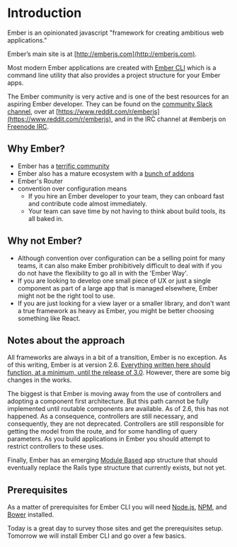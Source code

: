 # Introduction

Ember is an opinionated javascript "framework for creating ambitious web applications."

Ember’s main site is at [http://emberjs.com](http://emberjs.com).

Most modern Ember applications are created with [Ember CLI](https://ember-cli.com) which is a command line utility that also provides a project structure for your Ember apps.

The Ember community is very active and is one of the best resources for an aspiring Ember developer. They can be found on the [community Slack channel](https://ember-community-slackin.herokuapp.com/), over at [https://www.reddit.com/r/emberjs](https://www.reddit.com/r/emberjs), and in the IRC channel at #emberjs on [Freenode IRC](https://webchat.freenode.net).

## Why Ember?

* Ember has a [terrific community](https://ember-community-slackin.herokuapp.com/)
* Ember also has a mature ecosystem with a [bunch of addons](https://emberobserver.com/)
* Ember's Router
* convention over configuration means
  * If you hire an Ember developer to your team, they can onboard fast and contribute code almost immediately.
  * Your team can save time by not having to think about build tools, its all baked in.

## Why not Ember?

* Although convention over configuration can be a selling point for many teams, it can also make Ember prohibitively difficult to deal with if you do not have the flexibility to go all in with the 'Ember Way'.
* If you are looking to develop one small piece of UX or just a single component as part of a large app that is managed elsewhere, Ember might not be the right tool to use.
* If you are just looking for a view layer or a smaller library, and don't want a true framework as heavy as Ember, you might be better choosing something like React.

## Notes about the approach

All frameworks are always in a bit of a transition, Ember is no exception. As of this writing, Ember is at version 2.6. [Everything written here should function, at a minimum, until the release of 3.0](http://semver.org/). However, there are some big changes in the works.

The biggest is that Ember is moving away from the use of controllers and adopting a component first architecture. But this path cannot be fully implemented until routable components are available. As of 2.6, this has not happened. As a consequence, controllers are still necessary, and consequently, they are not deprecated. Controllers are still responsible for getting the model from the route, and for some handling of query parameters. As you build applications in Ember you should attempt to restrict controllers to these uses.

Finally, Ember has an emerging  [Module Based](https://github.com/dgeb/rfcs/blob/module-unification/text/0000-module-unification.md) app structure that should eventually replace the Rails type structure that currently exists, but not yet.

## Prerequisites

As a matter of prerequisites for Ember CLI you will need [Node.js](https://docs.npmjs.com/getting-started/installing-node), [NPM](https://docs.npmjs.com/getting-started/installing-node), and [Bower](https://bower.io/) installed.

Today is a great day to survey those sites and get the prerequisites setup. Tomorrow we will install Ember CLI and go over a few basics.
